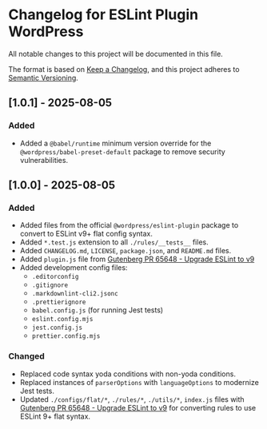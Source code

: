 # Changelog for ESLint Plugin WordPress

All notable changes to this project will be documented in this file.

The format is based on [Keep a Changelog](https://keepachangelog.com/en/1.1.0/),
and this project adheres to [Semantic Versioning](https://semver.org/spec/v2.0.0.html).

## [1.0.1] - 2025-08-05

### Added

-   Added a `@babel/runtime` minimum version override for the `@wordpress/babel-preset-default` package to remove security vulnerabilities.

## [1.0.0] - 2025-08-05

### Added

-   Added files from the official `@wordpress/eslint-plugin` package to convert to ESLint v9+ flat config syntax.
-   Added `*.test.js` extension to all `./rules/__tests__` files.
-   Added `CHANGELOG.md`, `LICENSE`, `package.json`, and `README.md` files.
-   Added `plugin.js` file from [Gutenberg PR 65648 - Upgrade ESLint to v9](https://github.com/WordPress/gutenberg/pull/65648)
-   Added development config files:
    -   `.editorconfig`
    -   `.gitignore`
    -   `.markdownlint-cli2.jsonc`
    -   `.prettierignore`
    -   `babel.config.js` (for running Jest tests)
    -   `eslint.config.mjs`
    -   `jest.config.js`
    -   `prettier.config.mjs`

### Changed

-   Replaced code syntax yoda conditions with non-yoda conditions.
-   Replaced instances of `parserOptions` with `languageOptions` to modernize Jest tests.
-   Updated `./configs/flat/*`, `./rules/*`, `./utils/*`, `index.js` files with [Gutenberg PR 65648 - Upgrade ESLint to v9](https://github.com/WordPress/gutenberg/pull/65648) for converting rules to use ESLint 9+ flat syntax.
